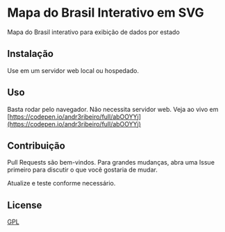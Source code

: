 # Mapa do Brasil Interativo em SVG

Mapa do Brasil interativo para exibição de dados por estado

## Instalação

Use em um servidor web local ou hospedado.

## Uso

Basta rodar pelo navegador. Não necessita servidor web. Veja ao vivo em [https://codepen.io/andr3ribeiro/full/abOOYYj](https://codepen.io/andr3ribeiro/full/abOOYYj)

## Contribuição

Pull Requests são bem-vindos. Para grandes mudanças, abra uma Issue primeiro para discutir o que você gostaria de mudar.

Atualize e teste conforme necessário.

## License

[GPL](https://www.gnu.org/licenses/gpl-3.0.pt-br.html)
